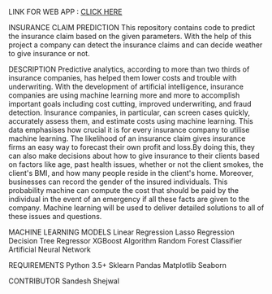 LINK FOR WEB APP :
[CLICK HERE](https://ins-claim.el.r.appspot.com/)

INSURANCE CLAIM PREDICTION This repository contains code to predict the insurance claim based on the given parameters. With the help of this project a company can detect the insurance claims and can decide weather to give insurance or not.

DESCRIPTION Predictive analytics, according to more than two thirds of insurance companies, has helped them lower costs and trouble with underwriting. With the development of artificial intelligence, insurance companies are using machine learning more and more to accomplish important goals including cost cutting, improved underwriting, and fraud detection. Insurance companies, in particular, can screen cases quickly, accurately assess them, and estimate costs using machine learning. This data emphasises how crucial it is for every insurance company to utilise machine learning. The likelihood of an insurance claim gives insurance firms an easy way to forecast their own profit and loss.By doing this, they can also make decisions about how to give insurance to their clients based on factors like age, past health issues, whether or not the client smokes, the client's BMI, and how many people reside in the client's home. Moreover, businesses can record the gender of the insured individuals. This probability machine can compute the cost that should be paid by the individual in the event of an emergency if all these facts are given to the company. Machine learning will be used to deliver detailed solutions to all of these issues and questions.

MACHINE LEARNING MODELS Linear Regression Lasso Regression Decision Tree Regressor XGBoost Algorithm Random Forest Classifier Artificial Neural Network

REQUIREMENTS Python 3.5+ Sklearn Pandas Matplotlib Seaborn

CONTRIBUTOR Sandesh Shejwal

